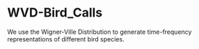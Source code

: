 # WVD-Bird_Calls
We use the Wigner-Ville Distribution to generate time-frequency representations of different bird species.
